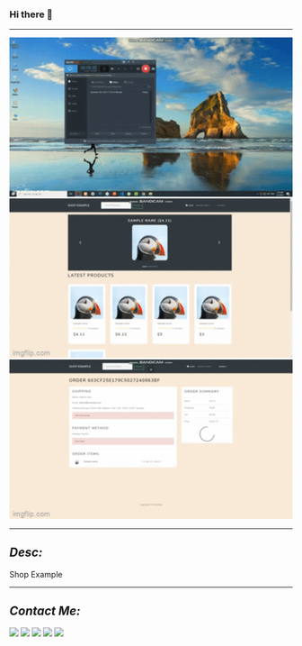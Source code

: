 ### Hi there 👋
<hr />

<img width="600px" src="https://github.com/Mishka-Sakhelashvili/React__Node__ShopExample/blob/master/IMG/4zwz7e.gif"/>

<img width="600px" src="https://github.com/Mishka-Sakhelashvili/React__Node__ShopExample/blob/master/IMG/4zwz9x.gif"/>

<img width="600px" src="https://github.com/Mishka-Sakhelashvili/React__Node__ShopExample/blob/master/IMG/4zwzc0.gif"/>


<hr />
<h2><i>Desc: </i></h2>
<p> Shop Example </p>



<hr />
<h2><i>Contact Me: </i></h2>
<a href="mailto:Mishka.Sakhelashvili@gmail.com"
  ><img
    src="https://img.shields.io/badge/Gmail-D14836?style=for-the-badge&logo=gmail&logoColor=white"
/></a>
<a href="https://www.facebook.com/mishka.sakhelashvili/"
  ><img
    src="https://img.shields.io/badge/Facebook-1877F2?style=for-the-badge&logo=facebook&logoColor=white"
/></a>
<a href="https://twitter.com/MiSakhelashvili"
  ><img
    src="https://img.shields.io/badge/Twitter-1DA1F2?style=for-the-badge&logo=twitter&logoColor=white"
/></a>
<a href="https://www.linkedin.com/in/mikheil-sakhelashvili-2886a31aa/"
  ><img
    src="https://img.shields.io/badge/LinkedIn-0077B5?style=for-the-badge&logo=linkedin&logoColor=white"
/></a>
<a href="https://github.com/Mishka-Sakhelashvili"
  ><img
    src="https://img.shields.io/badge/GitHub-100000?style=for-the-badge&logo=github&logoColor=white"
/></a>

